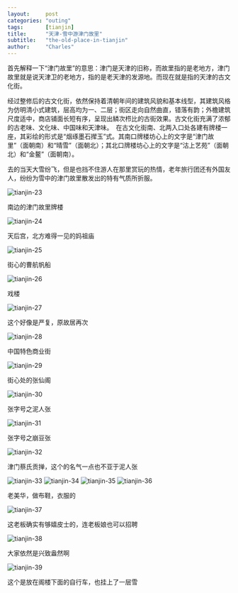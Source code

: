 ```yaml
---
layout:     post
categories: "outing"
tags:       [tianjin]
title:      "天津-雪中游津门故里"
subtitle:   "the-old-place-in-tianjin"
author:     "Charles"
---
```


首先解释一下“津门故里”的意思：津门是天津的旧称，而故里指的是老地方，津门故里就是说天津卫的老地方，指的是老天津的发源地。而现在就是指的天津的古文化街。

经过整修后的古文化街，依然保持着清朝年间的建筑风貌和基本线型，其建筑风格为仿明清小式建筑，层高均为一、二层；街区走向自然曲直，错落有韵；外檐建筑尺度适中，商店铺面长短有序，呈现出鳞次栉比的古街效果。古文化街充满了浓郁的古老味、文化味、中国味和天津味。　在古文化街南、北两入口处各建有牌楼一座，其彩绘的形式是“烟琢墨石撵玉”式。其南口牌楼坊心上的文字是“津门故里”（面朝南）和“晴雪”（面朝北）；其北口牌楼坊心上的文字是“沽上艺苑”（面朝北）和“金鳌”（面朝南）。

去的当天大雪纷飞，但是也挡不住游人在那里赏玩的热情，老年旅行团还有外国友人，纷纷为雪中的津门故里散发出的特有气质所折服。   

![tianjin-23]({{site.imageurl}}/tianjin-23.jpg)       

南边的津门故里牌楼

![tianjin-24]({{site.imageurl}}/tianjin-24.jpg)     
  
天后宫，北方难得一见的妈祖庙

![tianjin-25]({{site.imageurl}}/tianjin-25.jpg)       

街心的曹航帆船

![tianjin-26]({{site.imageurl}}/tianjin-26.jpg)
       
戏楼
       
![tianjin-27]({{site.imageurl}}/tianjin-27.jpg)
     
这个好像是严复，原故居再次

![tianjin-28]({{site.imageurl}}/tianjin-28.jpg)

中国特色商业街

![tianjin-29]({{site.imageurl}}/tianjin-29.jpg)

街心处的张仙阁

![tianjin-30]({{site.imageurl}}/tianjin-30.jpg)

张字号之泥人张

![tianjin-31]({{site.imageurl}}/tianjin-31.jpg)

张字号之崩豆张

![tianjin-32]({{site.imageurl}}/tianjin-32.jpg)

津门蔡氏贡掸，这个的名气一点也不亚于泥人张

![tianjin-33]({{site.imageurl}}/tianjin-33.jpg)
![tianjin-34]({{site.imageurl}}/tianjin-34.jpg)
![tianjin-35]({{site.imageurl}}/tianjin-35.jpg)
![tianjin-36]({{site.imageurl}}/tianjin-36.jpg)

老美华，做布鞋，衣服的

![tianjin-37]({{site.imageurl}}/tianjin-37.jpg)

这老板确实有够嬉皮士的，连老板娘也可以招聘

![tianjin-38]({{site.imageurl}}/tianjin-38.jpg)

大家依然是兴致盎然啊

![tianjin-39]({{site.imageurl}}/tianjin-39.jpg)

这个是放在阁楼下面的自行车，也挂上了一层雪


